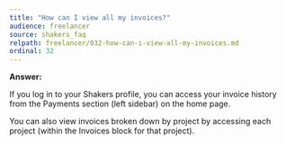 ```yaml
---
title: "How can I view all my invoices?"
audience: freelancer
source: shakers_faq
relpath: freelancer/032-how-can-i-view-all-my-invoices.md
ordinal: 32
---
```


**Answer:**

If you log in to your Shakers profile, you can access your invoice history from the Payments section (left sidebar) on the home page.

You can also view invoices broken down by project by accessing each project (within the Invoices block for that project).
